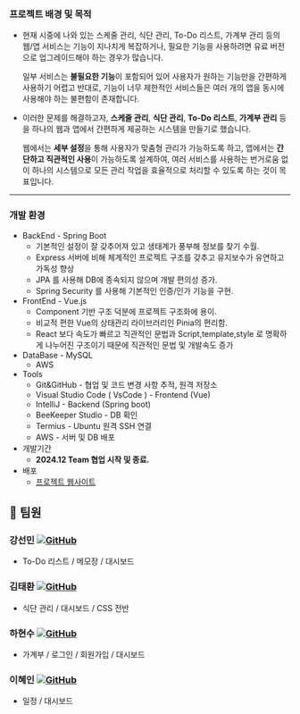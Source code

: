 ### 프로젝트 배경 및 목적

- 현재 시중에 나와 있는 스케줄 관리, 식단 관리, To-Do 리스트, 가계부 관리 등의 웹/앱 서비스는 기능이 지나치게 복잡하거나, 필요한 기능을 사용하려면 유료 버전으로 업그레이드해야 하는 경우가 많습니다.
    
     일부 서비스는 **불필요한 기능**이 포함되어 있어 사용자가 원하는 기능만을 간편하게 사용하기 어렵고 반대로, 기능이 너무 제한적인 서비스들은 여러 개의 앱을 동시에 사용해야 하는 불편함이 존재합니다.
    
- 이러한 문제를 해결하고자, **스케줄 관리**, **식단 관리**, **To-Do 리스트**, **가계부 관리** 등을 하나의 웹과 앱에서 간편하게 제공하는 시스템을 만들기로 했습니다.
    
     웹에서는 **세부 설정**을 통해 사용자가 맞춤형 관리가 가능하도록 하고, 앱에서는 **간단하고 직관적인 사용**이 가능하도록 설계하여, 여러 서비스를 사용하는 번거로움 없이 하나의 시스템으로 모든 관리 작업을 효율적으로 처리할 수 있도록 하는 것이 목표입니다.
    

---

### 개발 환경

- BackEnd - Spring Boot
    - 기본적인 설정이 잘 갖추어져 있고 생태계가 풍부해 정보를 찾기 수월.
    - Express 서버에 비해 체계적인 프로젝트 구조를 갖추고 유지보수가 유연하고 가독성 향상
    - JPA 를 사용해 DB에 종속되지 않으며 개발 편의성 증가.
    - Spring Security 를 사용해 기본적인 인증/인가 기능을 구현.
- FrontEnd - Vue.js
    - Component 기반 구조 덕분에 프로젝트 구조화에 용이.
    - 비교적 편한 Vue의 상태관리 라이브러리인 Pinia의 편리함.
    - React 보다 속도가 빠르고 직관적인 문법과 Script,template,style 로 명확하게 나누어진 구조이기 때문에 직관적인 문법 및 개발속도 증가
- DataBase - MySQL
    - AWS
- Tools
    - Git&GitHub - 협업 및 코드 변경 사항 추적, 원격 저장소
    - Visual Studio Code ( VsCode ) - Frontend (Vue)
    - IntelliJ - Backend (Spring boot)
    - BeeKeeper Studio - DB 확인
    - Termius - Ubuntu 원격 SSH 연결
    - AWS - 서버 및 DB 배포 
- 개발기간 
    - **2024.12 Team 협업 시작 및 종료.**
- 배포 
    - [프로젝트 웹사이트](http://52.79.238.2)
## 👥 팀원 

### **강선민**  [![GitHub](https://img.shields.io/badge/GitHub-kangseonmin-blue?logo=github)](https://github.com/kangkangkangsm)
- To-Do 리스트 / 메모장 / 대시보드 
### **김태환**  [![GitHub](https://img.shields.io/badge/GitHub-kimtaehwan-blue?logo=github)](https://github.com/KTH8962)
- 식단 관리 / 대시보드 / CSS 전반 
### **하현수**  [![GitHub](https://img.shields.io/badge/GitHub-haHyeonsoo-blue?logo=github)](https://github.com/nihilism011)
- 가계부 / 로그인 / 회원가입 / 대시보드  
### **이혜인** [![GitHub](https://img.shields.io/badge/GitHub-leehyein-blue?logo=github)](https://github.com/dgl1111)
- 일정 / 대시보드

